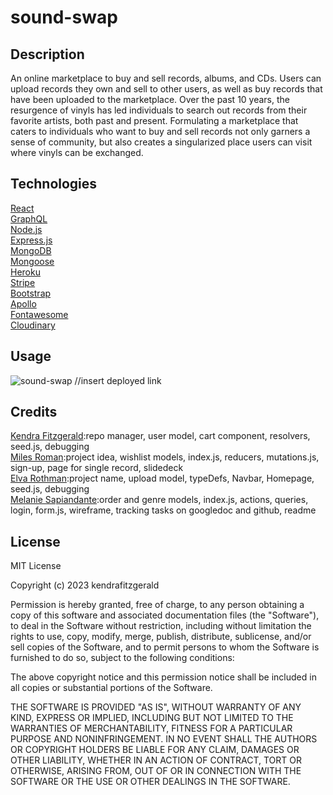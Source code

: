 # sound-swap
## Description
An online marketplace to buy and sell records, albums, and CDs. Users can upload records they own and sell to other users, as well as buy records that have been uploaded to the marketplace. Over the past 10 years, the resurgence of vinyls  has led individuals to search out records from their favorite artists, both past and present. Formulating a marketplace that caters to individuals who want to buy and sell records not only garners a sense of community, but also creates  a singularized place users can visit where vinyls can be exchanged.  

## Technologies 
[React](https://legacy.reactjs.org/docs/getting-started.html)<br>
[GraphQL](https://www.howtographql.com/basics/1-graphql-is-the-better-rest/)<br>
[Node.js](https://coding-boot-camp.github.io/full-stack/nodejs/how-to-install-nodejs)<br>
[Express.js](https://expressjs.com/)<br>
[MongoDB](https://www.mongodb.com/)<br>
[Mongoose](https://www.npmjs.com/package/mongoose)<br>
[Heroku](https://www.heroku.com/what)<br>
[Stripe](https://stripe.com/)<br>
[Bootstrap](https://getbootstrap.com/)<br>
[Apollo](https://www.apollographql.com/docs/apollo-server/v3/)<br>
[Fontawesome](https://fontawesome.com/)<br>
[Cloudinary](https://cloudinary.com/)<br>

## Usage
![sound-swap](https://github.com/msapiandante/sound-swap/assets/126308793/fa828356-4aff-4091-bdf3-0a0409898650)
//insert deployed link 


## Credits
[Kendra Fitzgerald](https://github.com/kendrafitzgerald):repo manager, user model, cart component, resolvers, seed.js, debugging <br>
[Miles Roman](https://github.com/Myroman81):project idea, wishlist models, index.js, reducers, mutations.js, sign-up, page for single record, slidedeck<br>
[Elva Rothman](https://github.com/erothman1):project name, upload model, typeDefs, Navbar, Homepage, seed.js, debugging <br>
[Melanie Sapiandante](https://github.com/msapiandante):order and genre models, index.js, actions, queries, login, form.js, wireframe, tracking tasks on googledoc and github, readme<br>



## License

MIT License

Copyright (c) 2023 kendrafitzgerald

Permission is hereby granted, free of charge, to any person obtaining a copy
of this software and associated documentation files (the "Software"), to deal
in the Software without restriction, including without limitation the rights
to use, copy, modify, merge, publish, distribute, sublicense, and/or sell
copies of the Software, and to permit persons to whom the Software is
furnished to do so, subject to the following conditions:

The above copyright notice and this permission notice shall be included in all
copies or substantial portions of the Software.

THE SOFTWARE IS PROVIDED "AS IS", WITHOUT WARRANTY OF ANY KIND, EXPRESS OR
IMPLIED, INCLUDING BUT NOT LIMITED TO THE WARRANTIES OF MERCHANTABILITY,
FITNESS FOR A PARTICULAR PURPOSE AND NONINFRINGEMENT. IN NO EVENT SHALL THE
AUTHORS OR COPYRIGHT HOLDERS BE LIABLE FOR ANY CLAIM, DAMAGES OR OTHER
LIABILITY, WHETHER IN AN ACTION OF CONTRACT, TORT OR OTHERWISE, ARISING FROM,
OUT OF OR IN CONNECTION WITH THE SOFTWARE OR THE USE OR OTHER DEALINGS IN THE
SOFTWARE.




